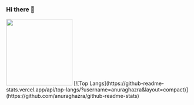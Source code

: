 ### Hi there 👋
<img height="180em" src="https://github-readme-stats.vercel.app/api?username=manankarani&show_icons=true&hide_border=true&&count_private=true&include_all_commits=true" />
[![Top Langs](https://github-readme-stats.vercel.app/api/top-langs/?username=anuraghazra&layout=compact)](https://github.com/anuraghazra/github-readme-stats)

